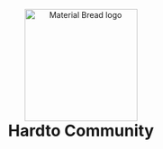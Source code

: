 <p align="center" style="margin-bottom: 0px !important;">
  <img width="200" src="(https://1.bp.blogspot.com/ogw/AOLn63HfseTfxclrtT2H0bH-Kkiq3bV2FEcRCquc-xGO=w790-h790" alt="Material Bread logo" align="center">
</p>
<h1 align="center" style="margin-top: 0px;">Hardto Community</h1>

